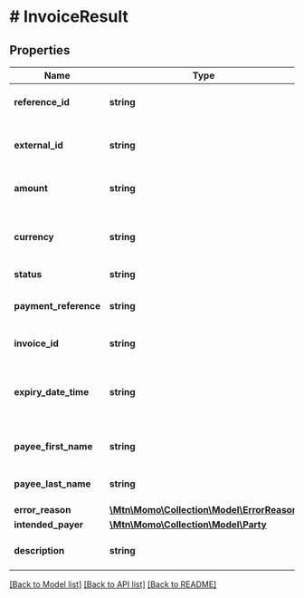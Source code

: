 # # InvoiceResult

## Properties

Name | Type | Description | Notes
------------ | ------------- | ------------- | -------------
**reference_id** | **string** | The reference id for this invoice. | [optional]
**external_id** | **string** | An external transaction id to tie to the payment. | [optional]
**amount** | **string** | A positive amount for this invoice. | [optional]
**currency** | **string** | ISO4217 Currency - The currency used in this invoice. | [optional]
**status** | **string** |  | [optional]
**payment_reference** | **string** | A unique id that identifies a pending invoice. | [optional]
**invoice_id** | **string** | An id for the invoice. | [optional]
**expiry_date_time** | **string** | DateTime for when invoice expires, in YYYY-MM-DD:THH:mm:ss format. | [optional]
**payee_first_name** | **string** | First name of the payee in this invoice. | [optional]
**payee_last_name** | **string** | Surname of the payee in this invoice | [optional]
**error_reason** | [**\Mtn\Momo\Collection\Model\ErrorReason**](ErrorReason.md) |  | [optional]
**intended_payer** | [**\Mtn\Momo\Collection\Model\Party**](Party.md) |  | [optional]
**description** | **string** | An optional description of the invoice. | [optional]

[[Back to Model list]](../../README.md#models) [[Back to API list]](../../README.md#endpoints) [[Back to README]](../../README.md)
